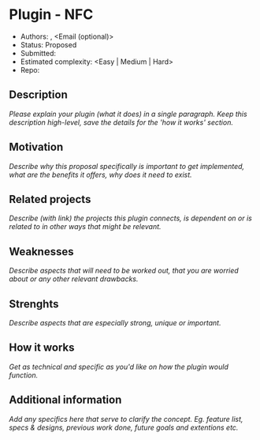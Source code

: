 # Plugin - NFC

- Authors: <Name>, <Email (optional)>
- Status: Proposed
- Submitted: <Date of PR>
- Estimated complexity: <Easy | Medium | Hard>
- Repo:

## Description

_Please explain your plugin (what it does) in a single paragraph. Keep this description high-level, save the details for the 'how it works' section._

## Motivation

_Describe why this proposal specifically is important to get implemented, what are the benefits it offers, why does it need to exist._

## Related projects

_Describe (with link) the projects this plugin connects, is dependent on or is related to in other ways that might be relevant._

## Weaknesses

_Describe aspects that will need to be worked out, that you are worried about or any other relevant drawbacks._

## Strenghts

_Describe aspects that are especially strong, unique or important._

## How it works

_Get as technical and specific as you'd like on how the plugin would function._

## Additional information

_Add any specifics here that serve to clarify the concept. Eg. feature list, specs & designs, previous work done, future goals and extentions etc._
